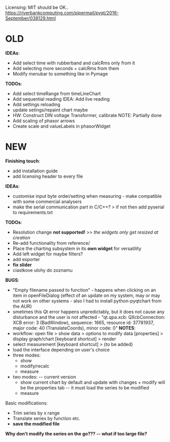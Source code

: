 Licensing: MIT should be OK.. https://riverbankcomputing.com/pipermail/pyqt/2016-September/038129.html

# OLD

**IDEAs**:
 - Add select time with rubberband and calcRms only from it
 - Add selecting more seconds + calcRms from them
 - Modify menubar to something like in Pymage

**TODOs**:
 - Add select timeRange from timeLineChart
 - Add sequential reading IDEA: Add live reading
 - Add settings reloading
 - update setings/repaint chart maybe
 - HW: Construct DIN voltage Transformer, calibrate    NOTE: Partially done
 - Add scaling of phasor arrows
 - Create scale and valueLabels in phasorWidget

# NEW

**Finishing touch**:
 - add installation guide
 - add licensing header to every file

**IDEAs**:
  - customise input byte order/setting when measuring - make compatible with some commercial analysers
  - make the serial communication part in C/C++? > if not then add pyserial to requirements.txt

**TODOs**:
 - Resolution change **not supported!** >> *the widgets only get resized at creation*
 - Re-add functionality from reference/
 - Place the charting subsystem in its **own widget** for versatility
 - Add left widget for maybe filters?
 - add exporter
 - **fix slider**
 - ciastkove ulohy do zoznamu

**BUGS**:
 - "Empty filename passed to function" - happens when clicking on an item in openFileDialog {effect of an update on my system, may or may not work on other systems - also I had to install python-pyqtchart from the AUR}
 - smetimes this Qt error happens unpredictably, but it does not cause any disturbance and the user is not affected - "qt.qpa.xcb: QXcbConnection: XCB error: 3 (BadWindow), sequence: 1665, resource id: 37781937, major code: 40 (TranslateCoords), minor code: 0"
**NOTES**:
 - workflow: open file > show data > options to modify data [properties] > display graph/chart [keyboard shortcut] > render
 - select measurement [keyboard shortcut] > {to be added}
 - load the interface depending on user's choice
 - three modes:
    - show
    - modify/recalc
    - measure
 - two modes: -- current version
    - show current chart by default and update with changes + modify will be the properties tab -- it must load the series to be modified
    - measure

Basic modifications:
 - Trim series by x range
 - Translate series by function etc.
 - **save the modified file**

**Why don't modify the series on the go??? -- what if too large file?**
